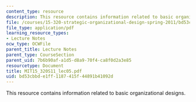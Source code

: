 ```yaml
---
content_type: resource
description: This resource contains information related to basic organizational designs.
file: /courses/15-320-strategic-organizational-design-spring-2011/bd53cbbde1ff1187415f44891b41092d_MIT15_320S11_lec05.pdf
file_type: application/pdf
learning_resource_types:
- Lecture Notes
ocw_type: OCWFile
parent_title: Lecture Notes
parent_type: CourseSection
parent_uid: 7b6b90af-a1d5-d8a9-70f4-ca8f0d2a3e85
resourcetype: Document
title: MIT15_320S11_lec05.pdf
uid: bd53cbbd-e1ff-1187-415f-44891b41092d
---
```

This resource contains information related to basic organizational designs.